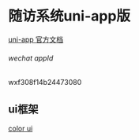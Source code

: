# 随访系统uni-app版

[uni-app 官方文档](https://uniapp.dcloud.io/README)

###### wechat appId

wxf308f14b24473080

## ui框架
[color ui](https://github.com/weilanwl/ColorUI)